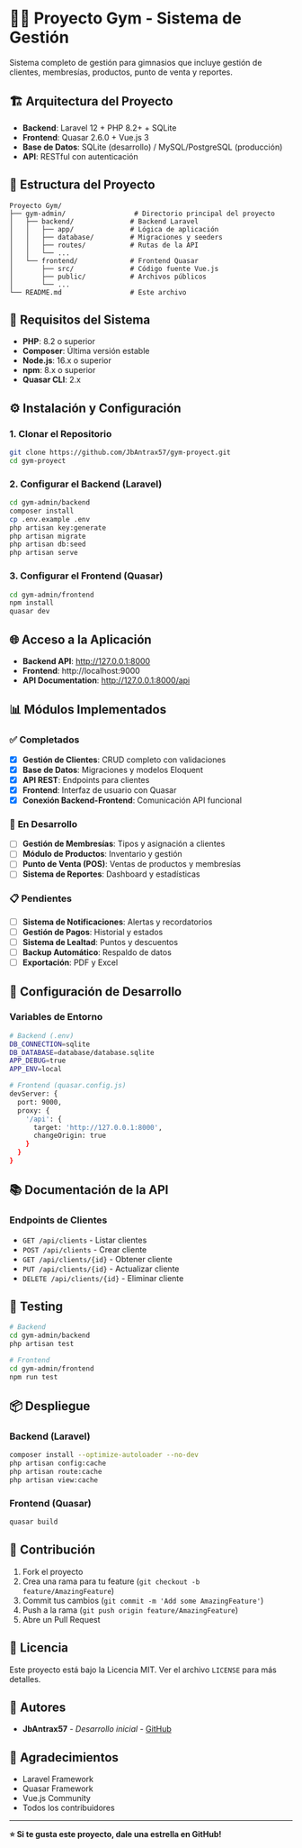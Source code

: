 # 🏋️‍♂️ Proyecto Gym - Sistema de Gestión

Sistema completo de gestión para gimnasios que incluye gestión de clientes, membresías, productos, punto de venta y reportes.

## 🏗️ **Arquitectura del Proyecto**

- **Backend**: Laravel 12 + PHP 8.2+ + SQLite
- **Frontend**: Quasar 2.6.0 + Vue.js 3
- **Base de Datos**: SQLite (desarrollo) / MySQL/PostgreSQL (producción)
- **API**: RESTful con autenticación

## 📁 **Estructura del Proyecto**

```
Proyecto Gym/
├── gym-admin/                 # Directorio principal del proyecto
│   ├── backend/              # Backend Laravel
│   │   ├── app/              # Lógica de aplicación
│   │   ├── database/         # Migraciones y seeders
│   │   ├── routes/           # Rutas de la API
│   │   └── ...
│   └── frontend/             # Frontend Quasar
│       ├── src/              # Código fuente Vue.js
│       ├── public/           # Archivos públicos
│       └── ...
└── README.md                 # Este archivo
```

## 🚀 **Requisitos del Sistema**

- **PHP**: 8.2 o superior
- **Composer**: Última versión estable
- **Node.js**: 16.x o superior
- **npm**: 8.x o superior
- **Quasar CLI**: 2.x

## ⚙️ **Instalación y Configuración**

### 1. **Clonar el Repositorio**
```bash
git clone https://github.com/JbAntrax57/gym-proyect.git
cd gym-proyect
```

### 2. **Configurar el Backend (Laravel)**
```bash
cd gym-admin/backend
composer install
cp .env.example .env
php artisan key:generate
php artisan migrate
php artisan db:seed
php artisan serve
```

### 3. **Configurar el Frontend (Quasar)**
```bash
cd gym-admin/frontend
npm install
quasar dev
```

## 🌐 **Acceso a la Aplicación**

- **Backend API**: http://127.0.0.1:8000
- **Frontend**: http://localhost:9000
- **API Documentation**: http://127.0.0.1:8000/api

## 📊 **Módulos Implementados**

### ✅ **Completados**
- [x] **Gestión de Clientes**: CRUD completo con validaciones
- [x] **Base de Datos**: Migraciones y modelos Eloquent
- [x] **API REST**: Endpoints para clientes
- [x] **Frontend**: Interfaz de usuario con Quasar
- [x] **Conexión Backend-Frontend**: Comunicación API funcional

### 🚧 **En Desarrollo**
- [ ] **Gestión de Membresías**: Tipos y asignación a clientes
- [ ] **Módulo de Productos**: Inventario y gestión
- [ ] **Punto de Venta (POS)**: Ventas de productos y membresías
- [ ] **Sistema de Reportes**: Dashboard y estadísticas

### 📋 **Pendientes**
- [ ] **Sistema de Notificaciones**: Alertas y recordatorios
- [ ] **Gestión de Pagos**: Historial y estados
- [ ] **Sistema de Lealtad**: Puntos y descuentos
- [ ] **Backup Automático**: Respaldo de datos
- [ ] **Exportación**: PDF y Excel

## 🔧 **Configuración de Desarrollo**

### **Variables de Entorno**
```bash
# Backend (.env)
DB_CONNECTION=sqlite
DB_DATABASE=database/database.sqlite
APP_DEBUG=true
APP_ENV=local

# Frontend (quasar.config.js)
devServer: {
  port: 9000,
  proxy: {
    '/api': {
      target: 'http://127.0.0.1:8000',
      changeOrigin: true
    }
  }
}
```

## 📚 **Documentación de la API**

### **Endpoints de Clientes**
- `GET /api/clients` - Listar clientes
- `POST /api/clients` - Crear cliente
- `GET /api/clients/{id}` - Obtener cliente
- `PUT /api/clients/{id}` - Actualizar cliente
- `DELETE /api/clients/{id}` - Eliminar cliente

## 🧪 **Testing**

```bash
# Backend
cd gym-admin/backend
php artisan test

# Frontend
cd gym-admin/frontend
npm run test
```

## 📦 **Despliegue**

### **Backend (Laravel)**
```bash
composer install --optimize-autoloader --no-dev
php artisan config:cache
php artisan route:cache
php artisan view:cache
```

### **Frontend (Quasar)**
```bash
quasar build
```

## 🤝 **Contribución**

1. Fork el proyecto
2. Crea una rama para tu feature (`git checkout -b feature/AmazingFeature`)
3. Commit tus cambios (`git commit -m 'Add some AmazingFeature'`)
4. Push a la rama (`git push origin feature/AmazingFeature`)
5. Abre un Pull Request

## 📄 **Licencia**

Este proyecto está bajo la Licencia MIT. Ver el archivo `LICENSE` para más detalles.

## 👥 **Autores**

- **JbAntrax57** - *Desarrollo inicial* - [GitHub](https://github.com/JbAntrax57)

## 🙏 **Agradecimientos**

- Laravel Framework
- Quasar Framework
- Vue.js Community
- Todos los contribuidores

---

**⭐ Si te gusta este proyecto, dale una estrella en GitHub!** 